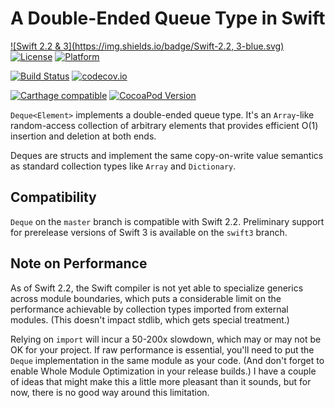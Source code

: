 # A Double-Ended Queue Type in Swift

[![Swift 2.2 & 3](https://img.shields.io/badge/Swift-2.2, 3-blue.svg)](https://swift.org) 
[![License](https://img.shields.io/badge/licence-MIT-blue.svg)](https://github.com/lorentey/BTree/blob/master/LICENCE.md)
[![Platform](https://img.shields.io/badge/platforms-OS_X%20∙%20iOS%20∙%20watchOS%20∙%20tvOS-blue.svg)](https://developer.apple.com/platforms/)

[![Build Status](https://travis-ci.org/lorentey/Deque.svg?branch=master)](https://travis-ci.org/lorentey/Deque)
[![codecov.io](https://codecov.io/github/lorentey/Deque/coverage.svg?branch=master)](https://codecov.io/github/lorentey/Deque?branch=master)

[![Carthage compatible](https://img.shields.io/badge/Carthage-compatible-4BC51D.svg)](https://github.com/Carthage/Carthage)
[![CocoaPod Version](https://img.shields.io/cocoapods/v/Deque.svg)](http://cocoapods.org/pods/Deque)


`Deque<Element>` implements a double-ended queue type.
It's an `Array`-like random-access collection of arbitrary elements that provides efficient O(1) insertion and deletion at both ends.

Deques are structs and implement the same copy-on-write value semantics as standard collection types like 
`Array` and `Dictionary`.

## Compatibility

`Deque` on the `master` branch is compatible with Swift 2.2.
Preliminary support for prerelease versions of Swift 3 is available on the `swift3` branch.

## Note on Performance

As of Swift 2.2, the Swift compiler is not yet able to specialize generics across module boundaries, which puts a 
considerable limit on the performance achievable by collection types imported from external modules. 
(This doesn't impact stdlib, which gets special treatment.)

Relying on `import` will incur a 50-200x slowdown, which may or may not be OK for your project. 
If raw performance is essential, you'll need to put the `Deque` implementation in the same module as your code.
(And don't forget to enable Whole Module Optimization in your release builds.)
I have a couple of ideas that might make this a little more pleasant than it sounds, but for now, there is no
good way around this limitation.
